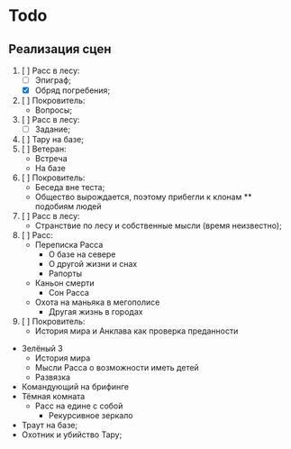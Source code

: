 # Todo
## Реализация сцен

   1. [ ] Расс в лесу:
      * [ ] Эпиграф;
      * [x] Обряд погребения;
   1. [ ] Покровитель:
      * Вопросы;
   1. [ ] Расс в лесу:
      * [ ] Задание;
   1. [ ] Тару на базе;
   1. [ ] Ветеран:
      * Встреча
      * На базе
   1. [ ] Покровитель:
      * Беседа вне теста;
      * Общество вырождается, поэтому прибегли к клонам ** подобиям людей
   1. [ ] Расс в лесу:
      * Странствие по лесу и собственные мысли (время неизвестно);
   1. [ ] Расс:
      * Переписка Расса
         * О базе на севере 
         * О другой жизни и снах
         * Рапорты
      * Каньон смерти
         * Сон Расса
      * Охота на маньяка в мегополисе
         * Другая жизнь в городах
   1. [ ] Покровитель:
      * История мира и Анклава как проверка преданности
   * Зелёный 3
      * История мира
      * Мысли Расса о возможности иметь детей
      * Развязка
   * Командующий на брифинге
   * Тёмная комната
      * Расс на едине с собой
         * Рекурсивное зеркало
   * Траут на базе;
   * Охотник и убийство Тару;
